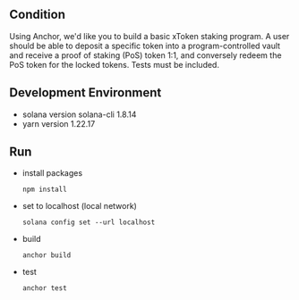 ## Condition
Using Anchor, we'd like you to build a basic xToken staking program. A user should be able to deposit a specific token into a program-controlled vault and receive a proof of staking (PoS) token 1:1, and conversely redeem the PoS token for the locked tokens. Tests must be included.

## Development Environment
- solana version
  solana-cli 1.8.14
- yarn version
  1.22.17

## Run

- install packages
  ```
  npm install
  ```

- set to localhost (local network)
  ```
  solana config set --url localhost
  ```
  
- build
  ```
  anchor build
  ```
- test
  ```
  anchor test
  ```
